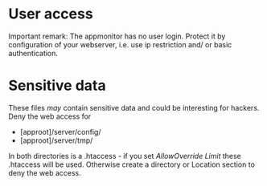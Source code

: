 # User access #

Important remark:
The appmonitor has no user login. Protect it by configuration of your webserver, i.e. use ip restriction and/ or basic authentication.

# Sensitive data #

These files _may_ contain sensitive data and could be interesting for hackers. Deny the web access for

- [approot]/server/config/
- [approot]/server/tmp/

In both directories is a .htaccess - if you set _AllowOverride Limit_ these .htaccess will be used. Otherwise create a directory or Location section to deny the web access.

